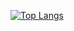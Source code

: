 [![Top Langs](https://github-readme-stats.vercel.app/api/top-langs/?username=Rosi-Eliz&layout=compact&theme=radical)](https://github.com/anuraghazra/github-readme-stats)
